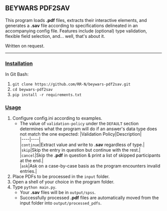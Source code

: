 ## BEYWARS PDF2SAV

This program loads **.pdf** files, extracts their interactive elements, and generates a **.sav** file according to specifications delineated in an accompanying config file. Features include (optional) type validation, flexible field selection, and... well, that's about it.

Written on request.

---

### <u>Installation</u>


In Git Bash:
1. `git clone https://github.com/RR-N/beywars-pdf2sav.git`
2. `cd beywars-pdf2sav`
3. `pip install -r requirements.txt`


### <u>Usage</u>


1. Configure config.ini according to examples.
	- The value of `validation-policy` under the `DEFAULT` section determines what the program will do if an answer's data type does not match the one expected:
		 |Validation Policy|Description|   
		 |----|----|      
         |`continue`|Extract value and write to **.sav** regardless of type.|    
         |`skip`|Skip the entry in question but continue with the rest.|    
         |`cancel`|Skip the **.pdf** in question & print a list of skipped participants at the end.|    
         |`ask`|Ask on a case-by-case basis as the program encounters invalid entries.|
2. Place PDFs to be processed in the `input` folder.
3. Open a shell of your choice in the program folder.
4. Type `python main.py`.
	- Your **.sav** files will be in `output/spss`.
	- Successfully processed **.pdf** files are automatically moved from the input folder into `output/processed_pdfs`.

